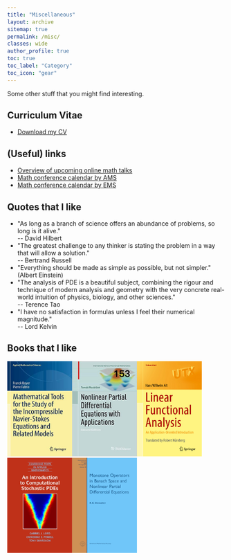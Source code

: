 ```yaml
---
title: "Miscellaneous"
layout: archive
sitemap: true
permalink: /misc/
classes: wide
author_profile: true
toc: true
toc_label: "Category"
toc_icon: "gear"
---
```


Some other stuff that you might find interesting.

## Curriculum Vitae
- [Download my CV](/assets/CV.pdf)


## (Useful) links
- [Overview of upcoming online math talks](https://researchseminars.org/)
- [Math conference calendar by AMS](https://www.ams.org/meetings/calendar/mathcal)
- [Math conference calendar by EMS](https://euromathsoc.org/events)

## Quotes that I like
- "As long as a branch of science offers an abundance of problems, so long is
it alive."  <br /> -- David Hilbert
- "The greatest challenge to any thinker is stating the problem in a way that
will allow a solution." <br /> -- Bertrand Russell
- "Everything should be made as simple as possible, but not simpler." <br /> (Albert Einstein)
- "The analysis of PDE is a beautiful subject, combining the rigour and technique of modern analysis and geometry with the very concrete real-world
intuition of physics, biology, and other sciences." <br /> -- Terence Tao
- "I have no satisfaction in formulas unless I feel their numerical magnitude." <br /> -- Lord Kelvin

## Books that I like
<img src="/assets/images/boyer.jpeg" width="150" height="220"/><img src="/assets/images/roubicek.jpg" width="150" height="220"/><img src="/assets/images/alt.jpeg" width="150" height="220"/><img src="/assets/images/lord.jpeg" width="150" height="220"/><img src="/assets/images/showalter.png" width="150" height="220"/>    



